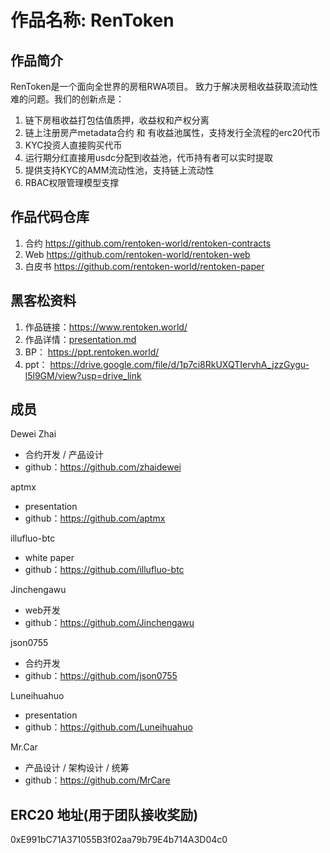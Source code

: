 <!--
 * @Author: Mr.Car
 * @Date: 2025-09-04 18:40:14
-->
# 作品名称: RenToken

## 作品简介

RenToken是一个面向全世界的房租RWA项目。 致力于解决房租收益获取流动性难的问题。我们的创新点是：

1. 链下房租收益打包估值质押，收益权和产权分离
2. 链上注册房产metadata合约 和 有收益池属性，支持发行全流程的erc20代币
3. KYC投资人直接购买代币
4. 运行期分红直接用usdc分配到收益池，代币持有者可以实时提取
5. 提供支持KYC的AMM流动性池，支持链上流动性
6. RBAC权限管理模型支撑

## 作品代码仓库

1. 合约 https://github.com/rentoken-world/rentoken-contracts
2. Web https://github.com/rentoken-world/rentoken-web
3. 白皮书 https://github.com/rentoken-world/rentoken-paper

## 黑客松资料

1. 作品链接：https://www.rentoken.world/
2. 作品详情：[presentation.md](./presentation.md)
3. BP： https://ppt.rentoken.world/
4. ppt： https://drive.google.com/file/d/1p7ci8RkUXQTIervhA_jzzGygu-l5l9GM/view?usp=drive_link

## 成员

Dewei Zhai
- 合约开发 / 产品设计
- github：https://github.com/zhaidewei
 
aptmx
- presentation
- github：https://github.com/aptmx

illufluo-btc	
- white paper
- github：https://github.com/illufluo-btc

Jinchengawu
- web开发
- github：https://github.com/Jinchengawu

json0755	
- 合约开发
- github：https://github.com/json0755

Luneihuahuo
- presentation
- github：https://github.com/Luneihuahuo

Mr.Car
- 产品设计 / 架构设计 / 统筹
- github：https://github.com/MrCare

## ERC20 地址(用于团队接收奖励)
0xE991bC71A371055B3f02aa79b79E4b714A3D04c0